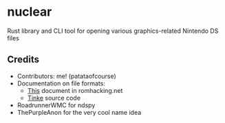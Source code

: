 # nuclear
Rust library and CLI tool for opening various graphics-related Nintendo DS files

## Credits
* Contributors: me! (patataofcourse)
* Documentation on file formats:
    - [This](https://www.romhacking.net/documents/%255b469%255dnds_formats.htm) document in romhacking.net
    - [Tinke](https://www.github.com/pleonex/tinke) source code
* RoadrunnerWMC for ndspy
* ThePurpleAnon for the very cool name idea